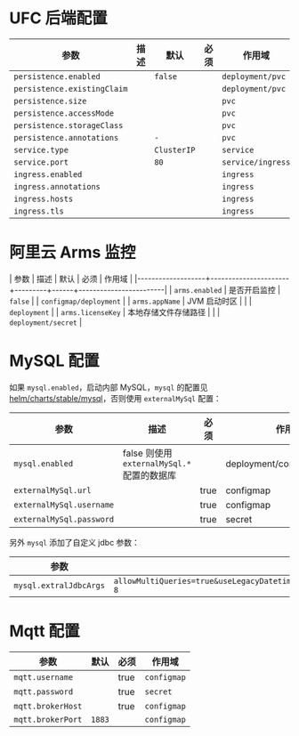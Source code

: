 # UFC 后端配置

| 参数                               | 描述                  | 默认                                    | 必须 | 作用域                 |
|------------------------------------|-----------------------|-----------------------------------------|------|------------------------|
| `persistence.enabled`              |                       | `false`                                 |      | `deployment/pvc`       |
| `persistence.existingClaim`        |                       |                                         |      | `deployment/pvc`       |
| `persistence.size`                 |                       |                                         |      | `pvc`                  |
| `persistence.accessMode`           |                       |                                         |      | `pvc`                  |
| `persistence.storageClass`         |                       |                                         |      | `pvc`                  |
| `persistence.annotations`          |                       | `-`                                     |      | `pvc`                  |
| `service.type`                     |                       | `ClusterIP`                             |      | `service`              |
| `service.port`                     |                       | `80`                                    |      | `service/ingress`      |
| `ingress.enabled`                  |                       |                                         |      | `ingress`              |
| `ingress.annotations`              |                       |                                         |      | `ingress`              |
| `ingress.hosts`                    |                       |                                         |      | `ingress`              |
| `ingress.tls`                      |                       |                                         |      | `ingress`              |

# 阿里云 Arms 监控

| 参数              | 描述                 | 默认    | 必须 | 作用域                 |
|-------------------+----------------------+---------+------+------------------------|
| `arms.enabled`    | 是否开启监控         | `false` |      | `configmap/deployment` |
| `arms.appName`    | JVM 启动时区         |         |      | `deployment`           |
| `arms.licenseKey` | 本地存储文件存储路径 |         |      | `deployment/secret`    |

# MySQL 配置

如果 `mysql.enabled`，启动内部 MySQL，`mysql` 的配置见 [helm/charts/stable/mysql](https://github.com/helm/charts/tree/master/stable/mysql)，否则使用 `externalMySql` 配置：

| 参数                     | 描述                                        | 必须 | 作用域                      |
|--------------------------|---------------------------------------------|------|-----------------------------|
| `mysql.enabled`          | false 则使用 `externalMySql.*` 配置的数据库 |      | deployment/configmap/secret |
| `externalMySql.url`      |                                             | true | configmap                   |
| `externalMySql.username` |                                             | true | configmap                   |
| `externalMySql.password` |                                             | true | secret                      |

另外 `mysql` 添加了自定义 jdbc 参数：

| 参数                   | 默认                                                                                         | 作用域    |
|------------------------|----------------------------------------------------------------------------------------------|-----------|
| `mysql.extralJdbcArgs` | `allowMultiQueries=true&useLegacyDatetimeCode=false&useUnicode=true&characterEncoding=utf-8` | configmap |

# Mqtt 配置

| 参数               | 默认   | 必须 | 作用域      |
|-------------------|--------|------|-------------|
| `mqtt.username`   |        | true | `configmap` |
| `mqtt.password`   |        | true | `secret`    |
| `mqtt.brokerHost` |        | true | `configmap` |
| `mqtt.brokerPort` | `1883` |      | `configmap` |

